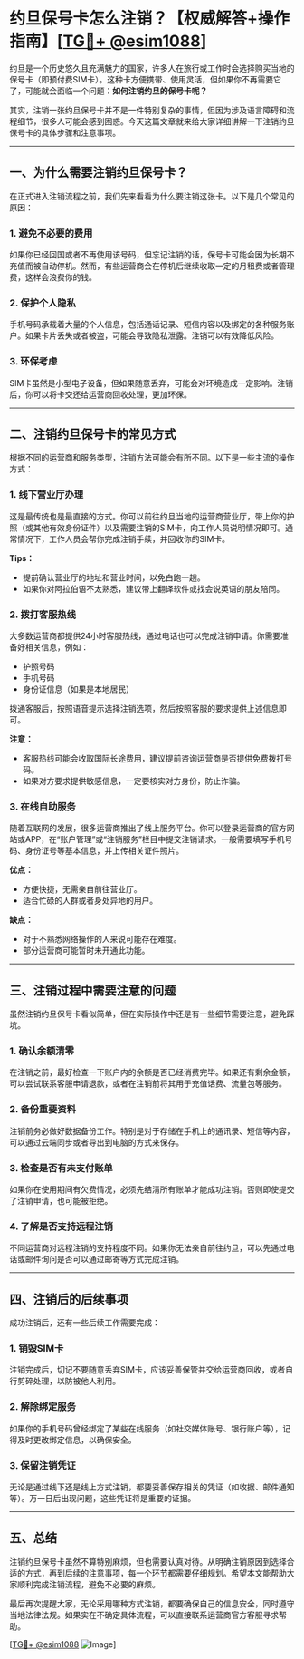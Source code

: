 # 约旦保号卡怎么注销？【权威解答+操作指南】[[TG💪+ @esim1088](https://t.me/s/esim1088)]

约旦是一个历史悠久且充满魅力的国家，许多人在旅行或工作时会选择购买当地的保号卡（即预付费SIM卡）。这种卡方便携带、使用灵活，但如果你不再需要它了，可能就会面临一个问题：**如何注销约旦的保号卡呢？**

其实，注销一张约旦保号卡并不是一件特别复杂的事情，但因为涉及语言障碍和流程细节，很多人可能会感到困惑。今天这篇文章就来给大家详细讲解一下注销约旦保号卡的具体步骤和注意事项。

---

## 一、为什么需要注销约旦保号卡？

在正式进入注销流程之前，我们先来看看为什么要注销这张卡。以下是几个常见的原因：

### 1. **避免不必要的费用**
   如果你已经回国或者不再使用该号码，但忘记注销的话，保号卡可能会因为长期不充值而被自动停机。然而，有些运营商会在停机后继续收取一定的月租费或者管理费，这样会浪费你的钱。

### 2. **保护个人隐私**
   手机号码承载着大量的个人信息，包括通话记录、短信内容以及绑定的各种服务账户。如果卡片丢失或者被盗，可能会导致隐私泄露。注销可以有效降低风险。

### 3. **环保考虑**
   SIM卡虽然是小型电子设备，但如果随意丢弃，可能会对环境造成一定影响。注销后，你可以将卡交还给运营商回收处理，更加环保。

---

## 二、注销约旦保号卡的常见方式

根据不同的运营商和服务类型，注销方法可能会有所不同。以下是一些主流的操作方式：

### 1. **线下营业厅办理**
   这是最传统也是最直接的方式。你可以前往约旦当地的运营商营业厅，带上你的护照（或其他有效身份证件）以及需要注销的SIM卡，向工作人员说明情况即可。通常情况下，工作人员会帮你完成注销手续，并回收你的SIM卡。

   **Tips：**
   - 提前确认营业厅的地址和营业时间，以免白跑一趟。
   - 如果你对阿拉伯语不太熟悉，建议带上翻译软件或找会说英语的朋友陪同。

### 2. **拨打客服热线**
   大多数运营商都提供24小时客服热线，通过电话也可以完成注销申请。你需要准备好相关信息，例如：
   - 护照号码
   - 手机号码
   - 身份证信息（如果是本地居民）

   拨通客服后，按照语音提示选择注销选项，然后按照客服的要求提供上述信息即可。

   **注意：**
   - 客服热线可能会收取国际长途费用，建议提前咨询运营商是否提供免费拨打号码。
   - 如果对方要求提供敏感信息，一定要核实对方身份，防止诈骗。

### 3. **在线自助服务**
   随着互联网的发展，很多运营商推出了线上服务平台。你可以登录运营商的官方网站或APP，在“账户管理”或“注销服务”栏目中提交注销请求。一般需要填写手机号码、身份证号等基本信息，并上传相关证件照片。

   **优点：**
   - 方便快捷，无需亲自前往营业厅。
   - 适合忙碌的人群或者身处异地的用户。

   **缺点：**
   - 对于不熟悉网络操作的人来说可能存在难度。
   - 部分运营商可能暂时未开通此功能。

---

## 三、注销过程中需要注意的问题

虽然注销约旦保号卡看似简单，但在实际操作中还是有一些细节需要注意，避免踩坑。

### 1. **确认余额清零**
   在注销之前，最好检查一下账户内的余额是否已经消费完毕。如果还有剩余金额，可以尝试联系客服申请退款，或者在注销前将其用于充值话费、流量包等服务。

### 2. **备份重要资料**
   注销前务必做好数据备份工作。特别是对于存储在手机上的通讯录、短信等内容，可以通过云端同步或者导出到电脑的方式来保存。

### 3. **检查是否有未支付账单**
   如果你在使用期间有欠费情况，必须先结清所有账单才能成功注销。否则即使提交了注销申请，也可能被拒绝。

### 4. **了解是否支持远程注销**
   不同运营商对远程注销的支持程度不同。如果你无法亲自前往约旦，可以先通过电话或邮件询问是否可以通过邮寄等方式完成注销。

---

## 四、注销后的后续事项

成功注销后，还有一些后续工作需要完成：

### 1. **销毁SIM卡**
   注销完成后，切记不要随意丢弃SIM卡，应该妥善保管并交给运营商回收，或者自行剪碎处理，以防被他人利用。

### 2. **解除绑定服务**
   如果你的手机号码曾经绑定了某些在线服务（如社交媒体账号、银行账户等），记得及时更改绑定信息，以确保安全。

### 3. **保留注销凭证**
   无论是通过线下还是线上方式注销，都要妥善保存相关的凭证（如收据、邮件通知等）。万一日后出现问题，这些凭证将是重要的证据。

---

## 五、总结

注销约旦保号卡虽然不算特别麻烦，但也需要认真对待。从明确注销原因到选择合适的方式，再到后续的注意事项，每一个环节都需要仔细规划。希望本文能帮助大家顺利完成注销流程，避免不必要的麻烦。

最后再次提醒大家，无论采用哪种方式注销，都要确保自己的信息安全，同时遵守当地法律法规。如果实在不确定具体流程，可以直接联系运营商官方客服寻求帮助。

[[TG💪+ @esim1088](https://t.me/s/esim1088) ![Image](https://i.postimg.cc/4NQfJmqS/Snipaste-2025-05-13-00-14-12.png)]